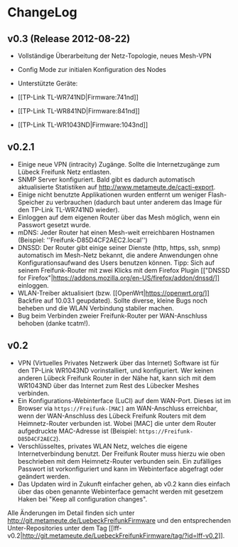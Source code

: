 # ChangeLog

## v0.3 (Release 2012-08-22)

* Vollständige Überarbeitung der Netz-Topologie, neues Mesh-VPN
* Config Mode zur initialen Konfiguration des Nodes
* Unterstützte Geräte:

 * [[TP-Link TL-WR741ND|Firmware:741nd]]
 * [[TP-Link TL-WR841ND|Firmware:841nd]]
 * [[TP-Link TL-WR1043ND|Firmware:1043nd]]

## v0.2.1

 * Einige neue VPN (intracity) Zugänge. Sollte die Internetzugänge zum Lübeck Freifunk Netz entlasten.
 * SNMP Server konfiguriert. Bald gibt es dadurch automatisch aktualisierte Statistiken auf http://www.metameute.de/cacti-export.
 * Einige nicht benutzte Applikationen wurden entfernt um weniger Flash-Speicher zu verbrauchen (dadurch baut unter anderem das Image für den TP-Link TL-WR741ND wieder).
 * Einloggen auf dem eigenen Router über das Mesh möglich, wenn ein Passwort gesetzt wurde.
 * mDNS: Jeder Router hat einen Mesh-weit erreichbaren Hostnamen (Beispiel: ''Freifunk-D85D4CF2AEC2.local'')
 * DNSSD: Der Router gibt einige seiner Dienste (http, https, ssh, snmp) automatisch im Mesh-Netz bekannt, die andere Anwendungen ohne Konfigurationsaufwand des Users benutzen können. Tipp: Sich auf seinem Freifunk-Router mit zwei Klicks mit dem Firefox Plugin [["DNSSD for Firefox"|https://addons.mozilla.org/en-US/firefox/addon/dnssd/]] einloggen.
 * WLAN-Treiber aktualisiert (bzw. [[OpenWrt|https://openwrt.org/]] Backfire auf 10.03.1 geupdated). Sollte diverse, kleine Bugs noch beheben und die WLAN Verbindung stabiler machen.
 * Bug beim Verbinden zweier Freifunk-Router per WAN-Anschluss behoben (danke tcatm!).

## v0.2

 * VPN (Virtuelles Privates Netzwerk über das Internet) Software ist für den TP-Link WR1043ND vorinstalliert, und konfiguriert. Wer keinen anderen Lübeck Freifunk Router in der Nähe hat, kann sich mit dem WR1043ND über das Internet zum Rest des Lübecker Meshes verbinden.
 * Ein Konfigurations-Webinterface (LuCI) auf dem WAN-Port. Dieses ist im Browser via `https://Freifunk-[MAC]` am WAN-Anschluss erreichbar, wenn der WAN-Anschluss des Lübeck Freifunk Routers mit dem Heimnetz-Router verbunden ist. Wobei [MAC] die unter dem Router aufgedruckte MAC-Adresse ist (Beispiel: `https://Freifunk-D85D4CF2AEC2`).
 * Verschlüsseltes, privates WLAN Netz, welches die eigene Internetverbindung benutzt. Der Freifunk Router muss hierzu wie oben beschrieben mit dem Heimnetz-Router verbunden sein. Ein zufälliges Passwort ist vorkonfiguriert und kann im Webinterface abgefragt oder geändert werden.
 * Das Updaten wird in Zukunft einfacher gehen, ab v0.2 kann dies einfach über das oben genannte Webinterface gemacht werden mit gesetzem Haken bei "Keep all configuration changes".

Alle Änderungen im Detail finden sich unter http://git.metameute.de/LuebeckFreifunkFirmware und den entsprechenden Unter-Repositories unter dem Tag [[lff-v0.2|http://git.metameute.de/LuebeckFreifunkFirmware/tag/?id=lff-v0.2]].